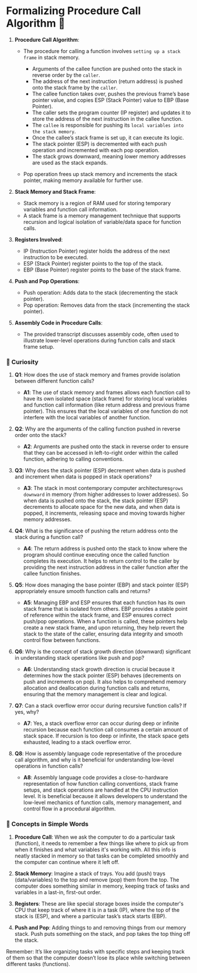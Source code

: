 # Formalizing Procedure Call Algorithm 📘 

1. **Procedure Call Algorithm**:

   - The procedure for calling a function involves `setting up a stack frame` in stack memory.

     - Arguments of the callee function are pushed onto the stack in reverse order by the `caller`.
     - The address of the next instruction (return address) is pushed onto the stack frame by the `caller`.
     - The callee function takes over, pushes the previous frame’s base pointer value, and copies ESP (Stack Pointer) value to EBP (Base Pointer).
     - The caller sets the program counter (IP register) and updates it to store the address of the next instruction in the callee function.
     - The `callee` is responsible for pushing its `local variables into the stack memory`.
     - Once the callee’s stack frame is set up, it can execute its logic.
     - The stack pointer (ESP) is decremented with each push operation and incremented with each pop operation.
     - The stack grows downward, meaning lower memory addresses are used as the stack expands.
   - Pop operation frees up stack memory and increments the stack pointer, making memory available for further use.

2. **Stack Memory and Stack Frame**:
   - Stack memory is a region of RAM used for storing temporary variables and function call information.
   - A stack frame is a memory management technique that supports recursion and logical isolation of variable/data space for function calls.

3. **Registers Involved**:
   - IP (Instruction Pointer) register holds the address of the next instruction to be executed.
   - ESP (Stack Pointer) register points to the top of the stack.
   - EBP (Base Pointer) register points to the base of the stack frame.

4. **Push and Pop Operations**:
   - Push operation: Adds data to the stack (decrementing the stack pointer).
   - Pop operation: Removes data from the stack (incrementing the stack pointer).

5. **Assembly Code in Procedure Calls**:
   - The provided transcript discusses assembly code, often used to illustrate lower-level operations during function calls and stack frame setup.

### 🤔 Curiosity

1. **Q1**: How does the use of stack memory and frames provide isolation between different function calls?
   - **A1**: The use of stack memory and frames allows each function call to have its own isolated space (stack frame) for storing local variables and function call information (like return address and previous frame pointer). This ensures that the local variables of one function do not interfere with the local variables of another function.

2. **Q2**: Why are the arguments of the calling function pushed in reverse order onto the stack?
   - **A2**: Arguments are pushed onto the stack in reverse order to ensure that they can be accessed in left-to-right order within the called function, adhering to calling conventions.

3. **Q3**: Why does the stack pointer (ESP) decrement when data is pushed and increment when data is popped in stack operations?
   - **A3**: The stack in most contemporary computer architectures` grows downward ` in memory (from higher addresses to lower addresses). So when data is pushed onto the stack, the stack pointer (ESP) decrements to allocate space for the new data, and when data is popped, it increments, releasing space and moving towards higher memory addresses.

4. **Q4**: What is the significance of pushing the return address onto the stack during a function call?
   - **A4**: The return address is pushed onto the stack to know where the program should continue executing once the called function completes its execution. It helps to return control to the caller by providing the next instruction address in the caller function after the callee function finishes.

5. **Q5**: How does managing the base pointer (EBP) and stack pointer (ESP) appropriately ensure smooth function calls and returns?
   - **A5**: Managing EBP and ESP ensures that each function has its own stack frame that is isolated from others. EBP provides a stable point of reference within the stack frame, and ESP ensures correct push/pop operations. When a function is called, these pointers help create a new stack frame, and upon returning, they help revert the stack to the state of the caller, ensuring data integrity and smooth control flow between functions.

6. **Q6**: Why is the concept of stack growth direction (downward) significant in understanding stack operations like push and pop?
   - **A6**: Understanding stack growth direction is crucial because it determines how the stack pointer (ESP) behaves (decrements on push and increments on pop). It also helps to comprehend memory allocation and deallocation during function calls and returns, ensuring that the memory management is clear and logical.

7. **Q7**: Can a stack overflow error occur during recursive function calls? If yes, why?
   - **A7**: Yes, a stack overflow error can occur during deep or infinite recursion because each function call consumes a certain amount of stack space. If recursion is too deep or infinite, the stack space gets exhausted, leading to a stack overflow error.

8. **Q8**: How is assembly language code representative of the procedure call algorithm, and why is it beneficial for understanding low-level operations in function calls?
   - **A8**: Assembly language code provides a close-to-hardware representation of how function calling conventions, stack frame setups, and stack operations are handled at the CPU instruction level. It is beneficial because it allows developers to understand the low-level mechanics of function calls, memory management, and control flow in a procedural algorithm.

### 🌟 Concepts in Simple Words

1. **Procedure Call**: When we ask the computer to do a particular task (function), it needs to remember a few things like where to pick up from when it finishes and what variables it's working with. All this info is neatly stacked in memory so that tasks can be completed smoothly and the computer can continue where it left off.

2. **Stack Memory**: Imagine a stack of trays. You add (push) trays (data/variables) to the top and remove (pop) them from the top. The computer does something similar in memory, keeping track of tasks and variables in a last-in, first-out order.

3. **Registers**: These are like special storage boxes inside the computer's CPU that keep track of where it is in a task (IP), where the top of the stack is (ESP), and where a particular task’s stack starts (EBP).

4. **Push and Pop**: Adding things to and removing things from our memory stack. Push puts something on the stack, and pop takes the top thing off the stack.

Remember: It’s like organizing tasks with specific steps and keeping track of them so that the computer doesn’t lose its place while switching between different tasks (functions).